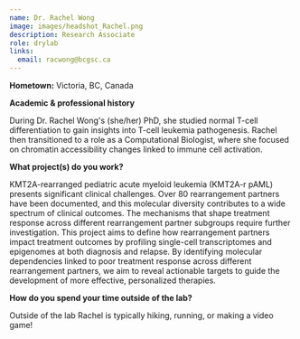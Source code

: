 ```yaml
---
name: Dr. Rachel Wong
image: images/headshot_Rachel.png
description: Research Associate
role: drylab
links:
  email: racwong@bcgsc.ca
---
```


**Hometown:** Victoria, BC, Canada


**Academic & professional history**

During Dr. Rachel Wong's (she/her) PhD, she studied normal T-cell differentiation to gain insights into T-cell leukemia pathogenesis. Rachel then transitioned to a role as a Computational Biologist, where she focused on chromatin accessibility changes linked to immune cell activation.


**What project(s) do you work?**

KMT2A-rearranged pediatric acute myeloid leukemia (KMT2A-r pAML) presents significant clinical challenges. Over 80 rearrangement partners have been documented, and this molecular diversity contributes to a wide spectrum of clinical outcomes. The mechanisms that shape treatment response across different rearrangement partner subgroups require further investigation. This project aims to define how rearrangement partners impact treatment outcomes by profiling single-cell transcriptomes and epigenomes at both diagnosis and relapse. By identifying molecular dependencies linked to poor treatment response across different rearrangement partners, we aim to reveal actionable targets to guide the development of more effective, personalized therapies.

**How do you spend your time outside of the lab?**

Outside of the lab Rachel is typically hiking, running, or making a video game!